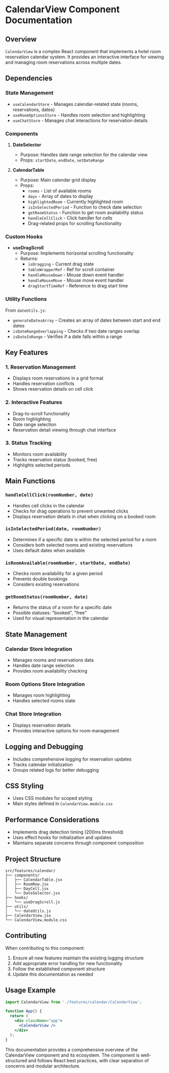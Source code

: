 # CalendarView Component Documentation

## Overview
`CalendarView` is a complex React component that implements a hotel room reservation calendar system. It provides an interactive interface for viewing and managing room reservations across multiple dates.

## Dependencies

### State Management
- `useCalendarStore` - Manages calendar-related state (rooms, reservations, dates)
- `useRoomOptionsStore` - Handles room selection and highlighting
- `useChatStore` - Manages chat interactions for reservation details

### Components
1. **DateSelector**
   - Purpose: Handles date range selection for the calendar view
   - Props: `startDate`, `endDate`, `setDateRange`

2. **CalendarTable**
   - Purpose: Main calendar grid display
   - Props: 
     - `rooms` - List of available rooms
     - `days` - Array of dates to display
     - `highlightedRoom` - Currently highlighted room
     - `isInSelectedPeriod` - Function to check date selection
     - `getRoomStatus` - Function to get room availability status
     - `handleCellClick` - Click handler for cells
     - Drag-related props for scrolling functionality

### Custom Hooks
- **useDragScroll**
  - Purpose: Implements horizontal scrolling functionality
  - Returns:
    - `isDragging` - Current drag state
    - `tableWrapperRef` - Ref for scroll container
    - `handleMouseDown` - Mouse down event handler
    - `handleMouseMove` - Mouse move event handler
    - `dragStartTimeRef` - Reference to drag start time

### Utility Functions
From `dateUtils.js`:
- `generateDatesArray` - Creates an array of dates between start and end dates
- `isDateRangeOverlapping` - Checks if two date ranges overlap
- `isDateInRange` - Verifies if a date falls within a range

## Key Features

### 1. Reservation Management
- Displays room reservations in a grid format
- Handles reservation conflicts
- Shows reservation details on cell click

### 2. Interactive Features
- Drag-to-scroll functionality
- Room highlighting
- Date range selection
- Reservation detail viewing through chat interface

### 3. Status Tracking
- Monitors room availability
- Tracks reservation status (booked, free)
- Highlights selected periods

## Main Functions

### `handleCellClick(roomNumber, date)`
- Handles cell clicks in the calendar
- Checks for drag operations to prevent unwanted clicks
- Displays reservation details in chat when clicking on a booked room

### `isInSelectedPeriod(date, roomNumber)`
- Determines if a specific date is within the selected period for a room
- Considers both selected rooms and existing reservations
- Uses default dates when available

### `isRoomAvailable(roomNumber, startDate, endDate)`
- Checks room availability for a given period
- Prevents double bookings
- Considers existing reservations

### `getRoomStatus(roomNumber, date)`
- Returns the status of a room for a specific date
- Possible statuses: "booked", "free"
- Used for visual representation in the calendar

## State Management

### Calendar Store Integration
- Manages rooms and reservations data
- Handles date range selection
- Provides room availability checking

### Room Options Store Integration
- Manages room highlighting
- Handles selected rooms state

### Chat Store Integration
- Displays reservation details
- Provides interactive options for room management

## Logging and Debugging
- Includes comprehensive logging for reservation updates
- Tracks calendar initialization
- Groups related logs for better debugging

## CSS Styling
- Uses CSS modules for scoped styling
- Main styles defined in `CalendarView.module.css`

## Performance Considerations
- Implements drag detection timing (200ms threshold)
- Uses effect hooks for initialization and updates
- Maintains separate concerns through component composition

## Project Structure
```
src/features/calendar/
├── components/
│   ├── CalendarTable.jsx
│   ├── RoomRow.jsx
│   ├── DayCell.jsx
│   └── DateSelector.jsx
├── hooks/
│   └── useDragScroll.js
├── utils/
│   └── dateUtils.js
├── CalendarView.jsx
└── CalendarView.module.css
```

## Contributing
When contributing to this component:
1. Ensure all new features maintain the existing logging structure
2. Add appropriate error handling for new functionality
3. Follow the established component structure
4. Update this documentation as needed

## Usage Example
```jsx
import CalendarView from './features/calendar/CalendarView';

function App() {
  return (
    <div className="app">
      <CalendarView />
    </div>
  );
}
```

This documentation provides a comprehensive overview of the CalendarView component and its ecosystem. The component is well-structured and follows React best practices, with clear separation of concerns and modular architecture. 
